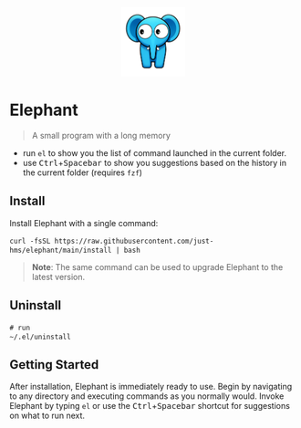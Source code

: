 <p align="center">
    <img style="width:8em;" src="./assets/logo.png" alt="jim">
</p>

# Elephant

> A small program with a long memory

- run `el` to show you the list of command launched in the current folder.
- use <kbd>Ctrl</kbd>+<kbd>Spacebar</kbd> to show you suggestions based on the history in the current folder (requires  `fzf`)

## Install

Install Elephant with a single command:

```shell 
curl -fsSL https://raw.githubusercontent.com/just-hms/elephant/main/install | bash
```

> **Note**: The same command can be used to upgrade Elephant to the latest version.


## Uninstall

```shell
# run
~/.el/uninstall
```

## Getting Started

After installation, Elephant is immediately ready to use. Begin by navigating to any directory and executing commands as you normally would. Invoke Elephant by typing `el` or use the <kbd>Ctrl</kbd>+<kbd>Spacebar</kbd> shortcut for suggestions on what to run next.

